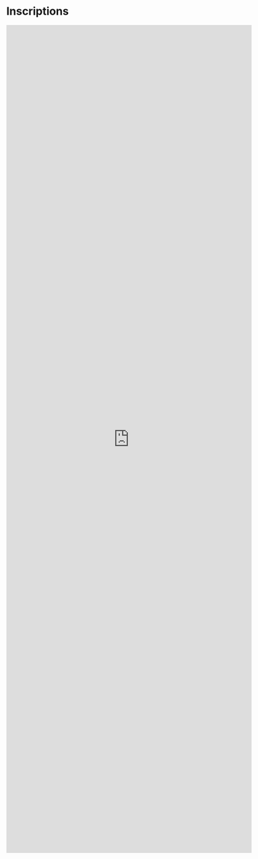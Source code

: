 # Inscriptions

<iframe src="https://docs.google.com/forms/d/e/1FAIpQLSe8n86Vhkl-fLp2z_xoZWmbD7zh8n9xmIekLli-iTwR4-02Ag/viewform?embedded=true" width="640" height="2159" frameborder="0" marginheight="0" marginwidth="0">Loading…</iframe>
